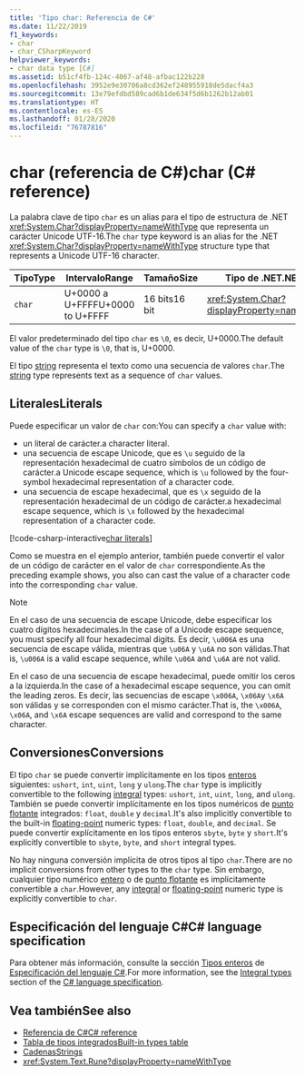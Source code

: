 ```yaml
---
title: 'Tipo char: Referencia de C#'
ms.date: 11/22/2019
f1_keywords:
- char
- char_CSharpKeyword
helpviewer_keywords:
- char data type [C#]
ms.assetid: b51cf4fb-124c-4067-af48-afbac122b228
ms.openlocfilehash: 3952e9e30706a8cd362ef248955918de5dacf4a3
ms.sourcegitcommit: 13e79efdbd589cad6b1de634f5d6b1262b12ab01
ms.translationtype: HT
ms.contentlocale: es-ES
ms.lasthandoff: 01/28/2020
ms.locfileid: "76787816"
---
```

# <a name="char-c-reference"></a><span data-ttu-id="12ada-102">char (referencia de C#)</span><span class="sxs-lookup"><span data-stu-id="12ada-102">char (C# reference)</span></span>

<span data-ttu-id="12ada-103">La palabra clave de tipo `char` es un alias para el tipo de estructura de .NET <xref:System.Char?displayProperty=nameWithType> que representa un carácter Unicode UTF-16.</span><span class="sxs-lookup"><span data-stu-id="12ada-103">The `char` type keyword is an alias for the .NET <xref:System.Char?displayProperty=nameWithType> structure type that represents a Unicode UTF-16 character.</span></span>

|<span data-ttu-id="12ada-104">Tipo</span><span class="sxs-lookup"><span data-stu-id="12ada-104">Type</span></span>|<span data-ttu-id="12ada-105">Intervalo</span><span class="sxs-lookup"><span data-stu-id="12ada-105">Range</span></span>|<span data-ttu-id="12ada-106">Tamaño</span><span class="sxs-lookup"><span data-stu-id="12ada-106">Size</span></span>|<span data-ttu-id="12ada-107">Tipo de .NET</span><span class="sxs-lookup"><span data-stu-id="12ada-107">.NET type</span></span>|
|----------|-----------|----------|-------------------------|
|`char`|<span data-ttu-id="12ada-108">U+0000 a U+FFFF</span><span class="sxs-lookup"><span data-stu-id="12ada-108">U+0000 to U+FFFF</span></span>|<span data-ttu-id="12ada-109">16 bits</span><span class="sxs-lookup"><span data-stu-id="12ada-109">16 bit</span></span>|<xref:System.Char?displayProperty=nameWithType>|

<span data-ttu-id="12ada-110">El valor predeterminado del tipo `char` es `\0`, es decir, U+0000.</span><span class="sxs-lookup"><span data-stu-id="12ada-110">The default value of the `char` type is `\0`, that is, U+0000.</span></span>

<span data-ttu-id="12ada-111">El tipo [string](reference-types.md#the-string-type) representa el texto como una secuencia de valores `char`.</span><span class="sxs-lookup"><span data-stu-id="12ada-111">The [string](reference-types.md#the-string-type) type represents text as a sequence of `char` values.</span></span>

## <a name="literals"></a><span data-ttu-id="12ada-112">Literales</span><span class="sxs-lookup"><span data-stu-id="12ada-112">Literals</span></span>

<span data-ttu-id="12ada-113">Puede especificar un valor de `char` con:</span><span class="sxs-lookup"><span data-stu-id="12ada-113">You can specify a `char` value with:</span></span>

- <span data-ttu-id="12ada-114">un literal de carácter.</span><span class="sxs-lookup"><span data-stu-id="12ada-114">a character literal.</span></span>
- <span data-ttu-id="12ada-115">una secuencia de escape Unicode, que es `\u` seguido de la representación hexadecimal de cuatro símbolos de un código de carácter.</span><span class="sxs-lookup"><span data-stu-id="12ada-115">a Unicode escape sequence, which is `\u` followed by the four-symbol hexadecimal representation of a character code.</span></span>
- <span data-ttu-id="12ada-116">una secuencia de escape hexadecimal, que es `\x` seguido de la representación hexadecimal de un código de carácter.</span><span class="sxs-lookup"><span data-stu-id="12ada-116">a hexadecimal escape sequence, which is `\x` followed by the hexadecimal representation of a character code.</span></span>

[!code-csharp-interactive[char literals](~/samples/csharp/language-reference/builtin-types/CharType.cs#Literals)]

<span data-ttu-id="12ada-117">Como se muestra en el ejemplo anterior, también puede convertir el valor de un código de carácter en el valor de `char` correspondiente.</span><span class="sxs-lookup"><span data-stu-id="12ada-117">As the preceding example shows, you also can cast the value of a character code into the corresponding `char` value.</span></span>

> [!NOTE]
> <span data-ttu-id="12ada-118">En el caso de una secuencia de escape Unicode, debe especificar los cuatro dígitos hexadecimales.</span><span class="sxs-lookup"><span data-stu-id="12ada-118">In the case of a Unicode escape sequence, you must specify all four hexadecimal digits.</span></span> <span data-ttu-id="12ada-119">Es decir, `\u006A` es una secuencia de escape válida, mientras que `\u06A` y `\u6A` no son válidas.</span><span class="sxs-lookup"><span data-stu-id="12ada-119">That is, `\u006A` is a valid escape sequence, while `\u06A` and `\u6A` are not valid.</span></span>
>
> <span data-ttu-id="12ada-120">En el caso de una secuencia de escape hexadecimal, puede omitir los ceros a la izquierda.</span><span class="sxs-lookup"><span data-stu-id="12ada-120">In the case of a hexadecimal escape sequence, you can omit the leading zeros.</span></span> <span data-ttu-id="12ada-121">Es decir, las secuencias de escape `\x006A`, `\x06A`y `\x6A` son válidas y se corresponden con el mismo carácter.</span><span class="sxs-lookup"><span data-stu-id="12ada-121">That is, the `\x006A`, `\x06A`, and `\x6A` escape sequences are valid and correspond to the same character.</span></span>

## <a name="conversions"></a><span data-ttu-id="12ada-122">Conversiones</span><span class="sxs-lookup"><span data-stu-id="12ada-122">Conversions</span></span>

<span data-ttu-id="12ada-123">El tipo `char` se puede convertir implícitamente en los tipos [enteros](integral-numeric-types.md) siguientes: `ushort`, `int`, `uint`, `long` y `ulong`.</span><span class="sxs-lookup"><span data-stu-id="12ada-123">The `char` type is implicitly convertible to the following [integral](integral-numeric-types.md) types: `ushort`, `int`, `uint`, `long`, and `ulong`.</span></span> <span data-ttu-id="12ada-124">También se puede convertir implícitamente en los tipos numéricos de [punto flotante](floating-point-numeric-types.md) integrados: `float`, `double` y `decimal`.</span><span class="sxs-lookup"><span data-stu-id="12ada-124">It's also implicitly convertible to the built-in [floating-point](floating-point-numeric-types.md) numeric types: `float`, `double`, and `decimal`.</span></span> <span data-ttu-id="12ada-125">Se puede convertir explícitamente en los tipos enteros `sbyte`, `byte` y `short`.</span><span class="sxs-lookup"><span data-stu-id="12ada-125">It's explicitly convertible to `sbyte`, `byte`, and `short` integral types.</span></span>

<span data-ttu-id="12ada-126">No hay ninguna conversión implícita de otros tipos al tipo `char`.</span><span class="sxs-lookup"><span data-stu-id="12ada-126">There are no implicit conversions from other types to the `char` type.</span></span> <span data-ttu-id="12ada-127">Sin embargo, cualquier tipo numérico [entero](integral-numeric-types.md) o de [punto flotante](floating-point-numeric-types.md) es implícitamente convertible a `char`.</span><span class="sxs-lookup"><span data-stu-id="12ada-127">However, any [integral](integral-numeric-types.md) or [floating-point](floating-point-numeric-types.md) numeric type is explicitly convertible to `char`.</span></span>

## <a name="c-language-specification"></a><span data-ttu-id="12ada-128">Especificación del lenguaje C#</span><span class="sxs-lookup"><span data-stu-id="12ada-128">C# language specification</span></span>

<span data-ttu-id="12ada-129">Para obtener más información, consulte la sección [Tipos enteros](~/_csharplang/spec/types.md#integral-types) de [Especificación del lenguaje C#](~/_csharplang/spec/introduction.md).</span><span class="sxs-lookup"><span data-stu-id="12ada-129">For more information, see the [Integral types](~/_csharplang/spec/types.md#integral-types) section of the [C# language specification](~/_csharplang/spec/introduction.md).</span></span>

## <a name="see-also"></a><span data-ttu-id="12ada-130">Vea también</span><span class="sxs-lookup"><span data-stu-id="12ada-130">See also</span></span>

- [<span data-ttu-id="12ada-131">Referencia de C#</span><span class="sxs-lookup"><span data-stu-id="12ada-131">C# reference</span></span>](../index.md)
- [<span data-ttu-id="12ada-132">Tabla de tipos integrados</span><span class="sxs-lookup"><span data-stu-id="12ada-132">Built-in types table</span></span>](../keywords/built-in-types-table.md)
- [<span data-ttu-id="12ada-133">Cadenas</span><span class="sxs-lookup"><span data-stu-id="12ada-133">Strings</span></span>](../../programming-guide/strings/index.md)
- <xref:System.Text.Rune?displayProperty=nameWithType>
